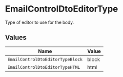 # EmailControlDtoEditorType

Type of editor to use for the body.


## Values

| Name                             | Value                            |
| -------------------------------- | -------------------------------- |
| `EmailControlDtoEditorTypeBlock` | block                            |
| `EmailControlDtoEditorTypeHTML`  | html                             |